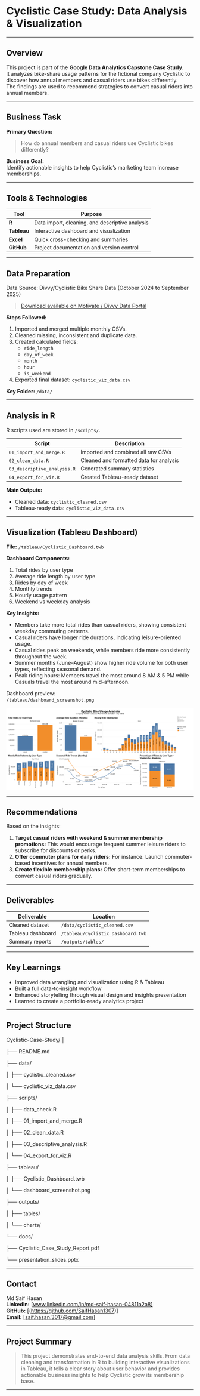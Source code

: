# Cyclistic Case Study: Data Analysis & Visualization

---

## Overview

This project is part of the **Google Data Analytics Capstone Case Study**.  
It analyzes bike-share usage patterns for the fictional company Cyclistic to discover how annual members and casual riders use bikes differently.  
The findings are used to recommend strategies to convert casual riders into annual members.

---

## Business Task

**Primary Question:**  
> How do annual members and casual riders use Cyclistic bikes differently?

**Business Goal:**  
Identify actionable insights to help Cyclistic’s marketing team increase memberships.

---

## Tools & Technologies

| Tool | Purpose |
|------|----------|
| **R** | Data import, cleaning, and descriptive analysis |
| **Tableau** | Interactive dashboard and visualization |
| **Excel** | Quick cross-checking and summaries |
| **GitHub** | Project documentation and version control |


---

## Data Preparation

Data Source: Divvy/Cyclistic Bike Share Data (October 2024 to September 2025)  
> [Download available on Motivate / Divvy Data Portal](https://divvy-tripdata.s3.amazonaws.com/index.html)

**Steps Followed:**
1. Imported and merged multiple monthly CSVs.
2. Cleaned missing, inconsistent and duplicate data.
3. Created calculated fields:
   - `ride_length`  
   - `day_of_week`  
   - `month`  
   - `hour`  
   - `is_weekend`
4. Exported final dataset: `cyclistic_viz_data.csv`

**Key Folder:** `/data/`

---

## Analysis in R

R scripts used are stored in `/scripts/`.

| Script | Description |
|---------|--------------|
| `01_import_and_merge.R` | Imported and combined all raw CSVs |
| `02_clean_data.R` | Cleaned and formatted data for analysis |
| `03_descriptive_analysis.R` | Generated summary statistics |
| `04_export_for_viz.R` | Created Tableau-ready dataset |

**Main Outputs:**
- Cleaned data: `cyclistic_cleaned.csv`  
- Tableau-ready data: `cyclistic_viz_data.csv`

---

## Visualization (Tableau Dashboard) 

**File:** `/tableau/Cyclistic_Dashboard.twb`

**Dashboard Components:**
1. Total rides by user type  
2. Average ride length by user type  
3. Rides by day of week  
4. Monthly trends  
5. Hourly usage pattern  
6. Weekend vs weekday analysis  

**Key Insights:**
- Members take more total rides than casual riders, showing consistent weekday commuting patterns.  
- Casual riders have longer ride durations, indicating leisure-oriented usage. 
- Casual rides peak on weekends, while members ride more consistently throughout the week.
- Summer months (June–August) show higher ride volume for both user types, reflecting seasonal demand.
- Peak riding hours: Members travel the most around 8 AM & 5 PM while Casuals travel the most around mid-afternoon.
  
Dashboard preview:  
`/tableau/dashboard_screenshot.png`

![Dashboard Screenshot](tableau/dashboard_screenshot.png)

---

## Recommendations

Based on the insights:

1. **Target casual riders with weekend & summer membership promotions:** This would encourage frequent summer leisure riders to subscribe for discounts or perks.  
2. **Offer commuter plans for daily riders:** For instance: Launch commuter-based incentives for annual members.
3. **Create flexible membership plans:** Offer short-term memberships to convert casual riders gradually.

---

## Deliverables

| Deliverable | Location |
|--------------|-----------|
| Cleaned dataset | `/data/cyclistic_cleaned.csv` |
| Tableau dashboard | `/tableau/Cyclistic_Dashboard.twb` |
| Summary reports | `/outputs/tables/` |

---

## Key Learnings 

- Improved data wrangling and visualization using R & Tableau
- Built a full data-to-insight workflow  
- Enhanced storytelling through visual design and insights presentation  
- Learned to create a portfolio-ready analytics project

---

## Project Structure

Cyclistic-Case-Study/
│

├── README.md

├── data/

│   ├── cyclistic_cleaned.csv

│   └── cyclistic_viz_data.csv


├── scripts/

│  ├── data_check.R

│  ├── 01_import_and_merge.R

│  ├── 02_clean_data.R

│  ├── 03_descriptive_analysis.R

│  └── 04_export_for_viz.R


├── tableau/

│  ├── Cyclistic_Dashboard.twb

│  └── dashboard_screenshot.png


├── outputs/

│  ├── tables/
  
│  └── charts/
  
└── docs/

├── Cyclistic_Case_Study_Report.pdf

└── presentation_slides.pptx



---

## Contact 

Md Saif Hasan  
**LinkedIn:** [www.linkedin.com/in/md-saif-hasan-04811a2a8]  
**GitHub:** [(https://github.com/SaifHasan1307)]  
**Email:** [saif.hasan.3017@gmail.com]  

---

## Project Summary

> This project demonstrates end-to-end data analysis skills. From data cleaning and transformation in R to building interactive visualizations in Tableau, it tells a clear story about user behavior and provides actionable business insights to help Cyclistic grow its membership base.

---
